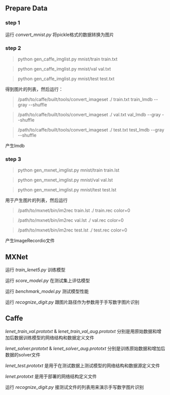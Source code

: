## Prepare Data
### step 1
运行 *convert_mnist.py* 将pickle格式的数据转换为图片
### step 2
> python gen_caffe_imglist.py mnist/train train.txt

> python gen_caffe_imglist.py mnist/val val.txt

> python gen_caffe_imglist.py mnist/test test.txt

得到图片的列表，然后运行： 
> /path/to/caffe/built/tools/convert_imageset ./ train.txt train_lmdb --gray --shuffle

> /path/to/caffe/built/tools/convert_imageset ./ val.txt val_lmdb --gray --shuffle

> /path/to/caffe/built/tools/convert_imageset ./ test.txt test_lmdb --gray --shuffle


产生lmdb

### step 3
> python gen_mxnet_imglist.py mnist/train train.lst

> python gen_mxnet_imglist.py mnist/val val.lst

> python gen_mxnet_imglist.py mnist/test test.lst

用于产生图片的列表，然后运行

> /path/to/mxnet/bin/im2rec train.lst ./ train.rec color=0

> /path/to/mxnet/bin/im2rec val.lst ./ val.rec color=0

> /path/to/mxnet/bin/im2rec test.lst ./ test.rec color=0

产生ImageRecordio文件


## MXNet

运行 *train_lenet5.py* 训练模型

运行 *score_model.py* 在测试集上评估模型

运行 *benchmark_model.py* 测试模型性能

运行 *recognize_digit.py* 跟图片路径作为参数用于手写数字图片识别

## Caffe
*lenet_train_val.prototxt* & *lenet_train_val_aug.prototxt* 分别是用原始数据和增加后数据训练模型的网络结构和数据定义文件

*lenet_solver.prototxt* & *lenet_solver_aug.prototxt* 分别是训练原始数据和增加后数据的solver文件

*lenet_test.prototxt* 是用于在测试数据上测试模型的网络结构和数据源定义文件

*lenet.prototxt* 是用于部署的网络结构定义文件

运行 *recognize_digit.py* 接测试文件的列表用来演示手写数字图片识别
